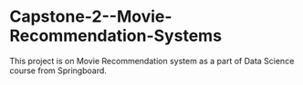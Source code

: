 # Capstone-2--Movie-Recommendation-Systems
This project is on Movie Recommendation system as a part of Data Science course from Springboard.
